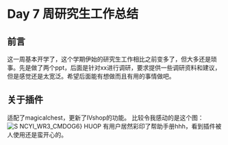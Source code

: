 # **Day 7 周研究生工作总结**
## **前言**
这一周基本开学了，这个学期伊始的研究生工作相比之前变多了，但大多还是琐事。先是做了两个ppt，后面是针对xx进行调研，要求提供一些调研资料和建议，但是感觉还是太宽泛。希望后面能有想做而且有用的事情做吧。
## **关于插件**
适配了magicalchest，更新了IVshop的功能。
比较令我感动的是这个图：
![S NCYI_WR3_CMDOG6} HUOP](https://user-images.githubusercontent.com/51207072/221360868-4c7e59f2-4004-4230-8f9d-da1a5987a348.jpg)
有用户居然彩印了帮助手册hhh，看到插件被人使用还是蛮开心的。
